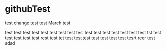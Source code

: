 # githubTest
test change
test
test
March test

test
test
test
test 
test
test
test
test 
test
test
test
test
test
test
test
test
tst
test
test
test
test
test
rest
test
tet
test
test
test
test
test
test
test
tesrt
reer
test
sdsd
